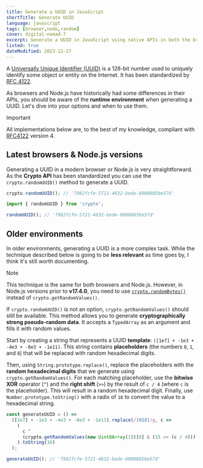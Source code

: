 ```yaml
---
title: Generate a UUID in JavaScript
shortTitle: Generate UUID
language: javascript
tags: [browser,node,random]
cover: digital-nomad-7
excerpt: Generate a UUID in JavaScript using native APIs in both the browser and Node.js.
listed: true
dateModified: 2023-12-27
---
```


A [Universally Unique Identifier (UUID)](https://en.wikipedia.org/wiki/Universally_unique_identifier) is a 128-bit number used to uniquely identify some object or entity on the Internet. It has been standardized by [RFC 4122](https://tools.ietf.org/html/rfc4122).

As browsers and Node.js have historically had some differences in their APIs, you should be aware of the **runtime environment** when generating a UUID. Let's dive into your options and when to use them.

> [!IMPORTANT]
>
> All implementations below are, to the best of my knowledge, compliant with [RFC4122](https://www.ietf.org/rfc/rfc4122.txt) version 4.

## Latest browsers & Node.js versions

Generating a UUID in a modern browser or Node.js is very straightforward. As the **Crypto API** has been standardized you can use the `crypto.randomUUID()` method to generate a UUID.

```js title="Browser"
crypto.randomUUID(); // '7982fcfe-5721-4632-bede-6000885be57d'
```

```js title="Node.js"
import { randomUUID } from 'crypto';

randomUUID(); // '7982fcfe-5721-4632-bede-6000885be57d'
```

## Older environments

In older environments, generating a UUID is a more complex task. While the technique described below is going to be **less relevant** as time goes by, I think it's still worth documenting.

> [!NOTE]
>
> This technique is the same for both browsers and Node.js. However, in Node.js versions prior to **v17.4.0**, you need to use [`crypto.randomBytes()`](https://nodejs.org/api/crypto.html#cryptorandombytessize-callback) instead of `crypto.getRandomValues()`.

If `crypto.randomUUID()` is not an option, `crypto.getRandomValues()` should still be available. This method allows you to generate **cryptographically strong pseudo-random data**. It accepts a `TypedArray` as an argument and fills it with random values.

Start by creating a string that represents a UUID **template**: `([1e7] + -1e3 + -4e3 + -8e3 + -1e11)`. This string contains **placeholders** (the numbers `0`, `1`, and `8`) that will be replaced with random hexadecimal digits.

Then, using `String.prototype.replace()`, replace the placeholders with the **random hexadecimal digits** that we generate using `crypto.getRandomValues()`. For each matching placeholder, use the **bitwise XOR** operator (`^`) and the **right shift** (`>>`) by the result of `c / 4` (where `c` is the placeholder). This will result in a random hexadecimal digit. Finally, use `Number.prototype.toString()` with a radix of `16` to convert the value to a hexadecimal string.

```js
const generateUUID = () =>
  ([1e7] + -1e3 + -4e3 + -8e3 + -1e11).replace(/[018]/g, c =>
    (
      c ^
      (crypto.getRandomValues(new Uint8Array(1))[0] & (15 >> (c / 4)))
    ).toString(16)
  );

generateUUID(); // '7982fcfe-5721-4632-bede-6000885be57d'
```
